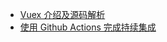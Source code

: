 - [Vuex 介绍及源码解析](https://what-is-fe.licop.cn/framework/Vue/Vuex%20%E4%BB%8B%E7%BB%8D%E5%8F%8A%E6%BA%90%E7%A0%81%E8%A7%A3%E6%9E%90.html)
- [使用 Github Actions 完成持续集成](https://what-is-fe.licop.cn/development-process/CI-CD/%E4%BD%BF%E7%94%A8%20Github%20Actions%20%E5%AE%8C%E6%88%90%E6%8C%81%E7%BB%AD%E9%9B%86%E6%88%90.html)
